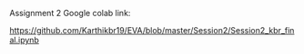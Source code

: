 Assignment 2 Google colab link: 

https://github.com/Karthikbr19/EVA/blob/master/Session2/Session2_kbr_final.ipynb
